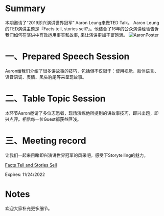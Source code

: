 # Summary

本期邀请了“2019即兴演讲世界冠军” Aaron Leung来做TED Talk。
Aaron Leung的TED演讲主题是『Facts tell, stories sell?』。他结合了16年的公众演讲经验告诉我们如何在演讲中有效运用事实和故事, 来让演讲更加丰富饱满。
![AaronPoster](https://user-images.githubusercontent.com/24701101/198203937-934ebaa5-bb1b-4044-8138-64cbffcbe19e.png)

# 一、Prepared Speech Session
Aaron给我们介绍了很多讲故事的技巧，包括但不仅限于：使用视觉、肢体语言、语音语调、表情、凤头豹尾等来呈现故事。

# 二、Table Topic Session
本环节Aaron邀请了多位志愿者，现场演练他所提到的讲故事技巧，即兴出题，即兴点评。相信每一位Guest都获益匪浅。

# 三、Meeting record
让我们一起来目睹即兴演讲世界冠军的风采吧，感受下Storytelling的魅力。

[Facts Tell and Stories Sell](https://microsoftapc-my.sharepoint.com/:v:/g/personal/xinglinyu_microsoft_com/EfIIzkr9OWhOmPNOSA8fd3ABdMB18bhg8YH1YMQWA3cQmg?e=BN55Za)

Expires: 11/24/2022

# Notes
欢迎大家补充更多细节。
